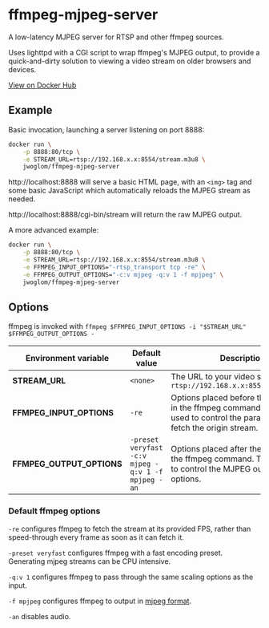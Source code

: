 # ffmpeg-mjpeg-server
A low-latency MJPEG server for RTSP and other ffmpeg sources.

Uses lighttpd with a CGI script to wrap ffmpeg's MJPEG output, to provide a quick-and-dirty solution to viewing
a video stream on older browsers and devices.

[View on Docker Hub](https://hub.docker.com/r/jwoglom/ffmpeg-mjpeg-server)

## Example

Basic invocation, launching a server listening on port 8888:
```bash
docker run \
    -p 8888:80/tcp \
    -e STREAM_URL=rtsp://192.168.x.x:8554/stream.m3u8 \
    jwoglom/ffmpeg-mjpeg-server 
```

http://localhost:8888 will serve a basic HTML page, with an `<img>` tag and some basic JavaScript which automatically reloads the MJPEG stream as needed.

http://localhost:8888/cgi-bin/stream will return the raw MJPEG output.

A more advanced example:
```bash
docker run \
    -p 8888:80/tcp \
    -e STREAM_URL=rtsp://192.168.x.x:8554/stream.m3u8 \
    -e FFMPEG_INPUT_OPTIONS="-rtsp_transport tcp -re" \
    -e FFMPEG_OUTPUT_OPTIONS="-c:v mjpeg -q:v 1 -f mpjpeg" \
    jwoglom/ffmpeg-mjpeg-server 
```

## Options

ffmpeg is invoked with `ffmpeg $FFMPEG_INPUT_OPTIONS -i "$STREAM_URL" $FFMPEG_OUTPUT_OPTIONS -`

| Environment variable | Default value | Description                          |
|----------------------|---------------|--------------------------------------|
| **STREAM_URL**       | `<none>`        | The URL to your video stream. e.g., `rtsp://192.168.x.x:8554/stream.m3u8`
| **FFMPEG_INPUT_OPTIONS**| `-re`        | Options placed before the `STREAM_URL` in the ffmpeg command. Typically used to control the parameters to fetch the origin stream. 
| **FFMPEG_OUTPUT_OPTIONS**| `-preset veryfast -c:v mjpeg -q:v 1 -f mpjpeg -an`        | Options placed after the `STREAM_URL` in the ffmpeg command. Typically used to control the MJPEG output stream options.

### Default ffmpeg options

`-re` configures ffmpeg to fetch the stream at its provided FPS, rather than speed-through every frame as soon as it can fetch it.

`-preset veryfast` configures ffmpeg with a fast encoding preset. Generating mjpeg streams can be CPU intensive.

`-q:v 1` configures ffmpeg to pass through the same scaling options as the input.

`-f mpjpeg` configures ffmpeg to output in [mjpeg format](https://en.wikipedia.org/wiki/Motion_JPEG).

`-an` disables audio.
